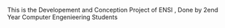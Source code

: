 This is the Developement and Conception Project of ENSI , Done by 2end Year Computer Engenieering Students 
